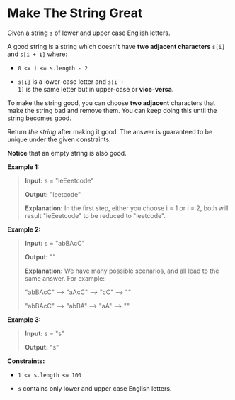 # Make The String Great

Given a string <code>s</code> of lower and upper case English letters.

A good string is a string which doesn't have **two adjacent characters** <code>s[i]</code> and <code>s[i + 1]</code> where:

- <code>0 &lt;= i &lt;= s.length - 2</code>

- <code>s[i]</code> is a lower-case letter and <code>s[i + 1]</code> is the same letter but in upper-case or **vice-versa**.

To make the string good, you can choose **two adjacent** characters that make the string bad and remove them. You can keep doing this until the string becomes good.

Return *the string* after making it good. The answer is guaranteed to be unique under the given constraints.

**Notice** that an empty string is also good.


**Example 1:**
>
> **Input:** s = "leEeetcode"
>
> **Output:** "leetcode"
>
> **Explanation:** In the first step, either you choose i = 1 or i = 2, both will result "leEeetcode" to be reduced to "leetcode".

**Example 2:**
>
> **Input:** s = "abBAcC"
>
> **Output:** ""
>
> **Explanation:** We have many possible scenarios, and all lead to the same answer. For example:
>
> "abBAcC" --&gt; "aAcC" --&gt; "cC" --&gt; ""
>
> "abBAcC" --&gt; "abBA" --&gt; "aA" --&gt; ""

**Example 3:**
>
> **Input:** s = "s"
>
> **Output:** "s"


**Constraints:**

- <code>1 &lt;= s.length &lt;= 100</code>

- <code>s</code> contains only lower and upper case English letters.
